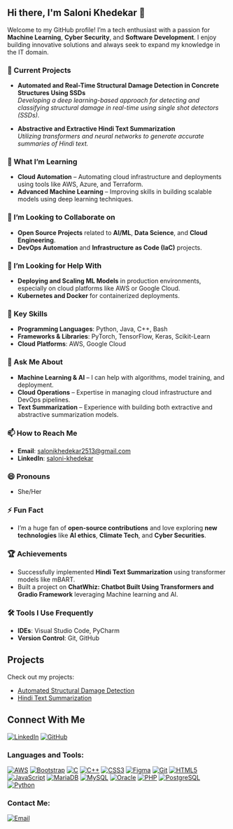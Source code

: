 ## Hi there, I'm Saloni Khedekar 👋

Welcome to my GitHub profile! I’m a tech enthusiast with a passion for **Machine Learning**, **Cyber Security**, and **Software Development**. I enjoy building innovative solutions and always seek to expand my knowledge in the IT domain.

### 🔭 Current Projects
- **Automated and Real-Time Structural Damage Detection in Concrete Structures Using SSDs**  
  _Developing a deep learning-based approach for detecting and classifying structural damage in real-time using single shot detectors (SSDs)._

- **Abstractive and Extractive Hindi Text Summarization**  
  _Utilizing transformers and neural networks to generate accurate summaries of Hindi text._

### 🌱 What I’m Learning
- **Cloud Automation** – Automating cloud infrastructure and deployments using tools like AWS, Azure, and Terraform.
- **Advanced Machine Learning** – Improving skills in building scalable models using deep learning techniques.

### 👯 I’m Looking to Collaborate on
- **Open Source Projects** related to **AI/ML**, **Data Science**, and **Cloud Engineering**.
- **DevOps Automation** and **Infrastructure as Code (IaC)** projects.

### 🤔 I’m Looking for Help With
- **Deploying and Scaling ML Models** in production environments, especially on cloud platforms like AWS or Google Cloud.
- **Kubernetes and Docker** for containerized deployments.

### 💼 Key Skills
- **Programming Languages**: Python, Java, C++, Bash
- **Frameworks & Libraries**: PyTorch, TensorFlow, Keras, Scikit-Learn
- **Cloud Platforms**: AWS, Google Cloud

### 💬 Ask Me About
- **Machine Learning & AI** – I can help with algorithms, model training, and deployment.
- **Cloud Operations** – Expertise in managing cloud infrastructure and DevOps pipelines.
- **Text Summarization** – Experience with building both extractive and abstractive summarization models.

### 📫 How to Reach Me
- **Email**: [salonikhedekar2513@gmail.com](salonikhedekar2513@gmail.com)
- **LinkedIn**: [saloni-khedekar](https://www.linkedin.com/in/saloni-khedekar-9bb444305/)

### 😄 Pronouns
- She/Her

### ⚡ Fun Fact
- I’m a huge fan of **open-source contributions** and love exploring **new technologies** like **AI ethics**, **Climate Tech**, and **Cyber Securities**.

### 🏆 Achievements
- Successfully implemented **Hindi Text Summarization** using transformer models like mBART.
- Built a project on **ChatWhiz: Chatbot Built Using Transformers and Gradio Framework** leveraging Machine learning and AI.

### 🛠️ Tools I Use Frequently
- **IDEs**: Visual Studio Code, PyCharm
- **Version Control**: Git, GitHub

## Projects
Check out my projects:
- [Automated Structural Damage Detection](https://github.com/saloni-khedekar/Automated-Structural-Damage-Detection)
- [Hindi Text Summarization](https://github.com/saloni-khedekar/Hindi-Text-Summarization)

## Connect With Me
[![LinkedIn](https://img.shields.io/badge/LinkedIn-%230077B5.svg?style=for-the-badge&logo=linkedin&logoColor=white)](https://www.linkedin.com/in/saloni-khedekar-9bb444305/)
[![GitHub](https://img.shields.io/badge/GitHub-%23121011.svg?style=for-the-badge&logo=github&logoColor=white)](https://github.com/saloni-khedekar)


### Languages and Tools:

[![AWS](https://img.shields.io/badge/AWS-%23FF9900.svg?style=for-the-badge&logo=amazon-aws&logoColor=white)](https://aws.amazon.com/)
[![Bootstrap](https://img.shields.io/badge/Bootstrap-%23563D7C.svg?style=for-the-badge&logo=bootstrap&logoColor=white)](https://getbootstrap.com/)
[![C](https://img.shields.io/badge/C-%2300599C.svg?style=for-the-badge&logo=c&logoColor=white)](https://en.wikipedia.org/wiki/C_(programming_language))
[![C++](https://img.shields.io/badge/C++-%2300599C.svg?style=for-the-badge&logo=c%2B%2B&logoColor=white)](https://isocpp.org/)
[![CSS3](https://img.shields.io/badge/CSS3-%231572B6.svg?style=for-the-badge&logo=css3&logoColor=white)](https://www.w3.org/Style/CSS/)
[![Figma](https://img.shields.io/badge/Figma-%23F24E1E.svg?style=for-the-badge&logo=figma&logoColor=white)](https://www.figma.com/)
[![Git](https://img.shields.io/badge/Git-%23F05033.svg?style=for-the-badge&logo=git&logoColor=white)](https://git-scm.com/)
[![HTML5](https://img.shields.io/badge/HTML5-%23E34F26.svg?style=for-the-badge&logo=html5&logoColor=white)](https://developer.mozilla.org/en-US/docs/Web/Guide/HTML/HTML5)
[![JavaScript](https://img.shields.io/badge/JavaScript-%23323330.svg?style=for-the-badge&logo=javascript&logoColor=%23F7DF1E)](https://developer.mozilla.org/en-US/docs/Web/JavaScript)
[![MariaDB](https://img.shields.io/badge/MariaDB-%23003545.svg?style=for-the-badge&logo=mariadb&logoColor=white)](https://mariadb.org/)
[![MySQL](https://img.shields.io/badge/MySQL-%2300f.svg?style=for-the-badge&logo=mysql&logoColor=white)](https://www.mysql.com/)
[![Oracle](https://img.shields.io/badge/Oracle-F80000?style=for-the-badge&logo=oracle&logoColor=white)](https://www.oracle.com/)
[![PHP](https://img.shields.io/badge/PHP-777BB4?style=for-the-badge&logo=php&logoColor=white)](https://www.php.net/)
[![PostgreSQL](https://img.shields.io/badge/PostgreSQL-%23336791.svg?style=for-the-badge&logo=postgresql&logoColor=white)](https://www.postgresql.org/)
[![Python](https://img.shields.io/badge/Python-%2314354C.svg?style=for-the-badge&logo=python&logoColor=white)](https://www.python.org/)


### Contact Me:

[![Email](https://img.shields.io/badge/Email-D14836?style=for-the-badge&logo=gmail&logoColor=white)](salonikhedekar2513@gmail.com)

